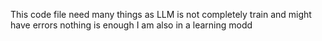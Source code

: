 This code file need many things as LLM is not completely train and might have errors nothing is enough I am also in a learning modd
